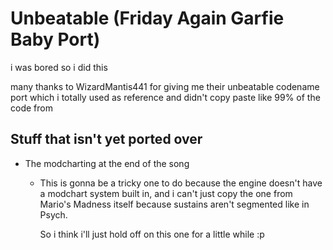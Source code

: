 # Unbeatable (Friday Again Garfie Baby Port)
i was bored so i did this


many thanks to WizardMantis441 for giving me their unbeatable codename port
which i totally used as reference and didn't copy paste like 99% of the code from

## Stuff that isn't yet ported over
- The modcharting at the end of the song
  - This is gonna be a tricky one to do because the engine doesn't have a modchart system built in,
    and i can't just copy the one from Mario's Madness itself because sustains aren't segmented like in Psych.

    So i think i'll just hold off on this one for a little while :p